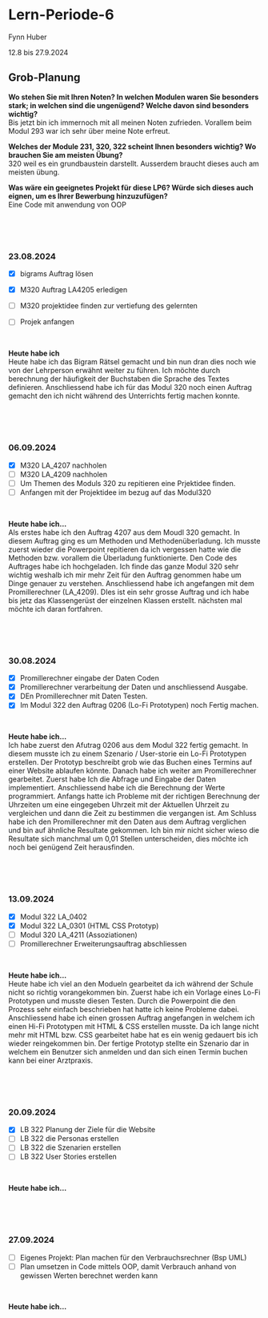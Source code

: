 # Lern-Periode-6

Fynn Huber

12.8 bis 27.9.2024

## Grob-Planung

 **Wo stehen Sie mit Ihren Noten? In welchen Modulen waren Sie besonders stark; in welchen sind die ungenügend? Welche davon sind besonders wichtig?**                
   Bis jetzt bin ich immernoch mit all meinen Noten zufrieden. Vorallem beim Modul 293 war ich sehr über meine Note erfreut.
   
 **Welches der Module 231, 320, 322 scheint Ihnen besonders wichtig? Wo brauchen Sie am meisten Übung?**                       
   320 weil es ein grundbaustein darstellt. Ausserdem braucht dieses auch am meisten übung.
   
 **Was wäre ein geeignetes Projekt für diese LP6? Würde sich dieses auch eignen, um es Ihrer Bewerbung hinzuzufügen?**                     
   Eine Code mit anwendung von OOP   

 &nbsp;
 
 &nbsp;

### 23.08.2024

- [x] bigrams Auftrag lösen       
- [x] M320 Auftrag LA4205 erledigen 
- [ ] M320 projektidee finden zur vertiefung des gelernten
- [ ] Projek anfangen
      
      
&nbsp;

**Heute habe ich**                                                                              
Heute habe ich das Bigram Rätsel gemacht und bin nun dran dies noch wie von der Lehrperson erwähnt weiter zu führen. Ich möchte durch berechnung der häufigkeit der Buchstaben die Sprache des Textes definieren. Anschliessend habe ich für das Modul 320 noch einen Auftrag gemacht den ich nicht während des Unterrichts fertig machen konnte.

 &nbsp;
 
 &nbsp;

### 06.09.2024

- [x] M320 LA_4207 nachholen       
- [ ] M320 LA_4209 nachholen
- [ ] Um Themen des Moduls 320 zu repitieren eine Prjektidee finden.
- [ ] Anfangen mit der Projektidee im bezug auf das Modul320
      
&nbsp;

**Heute habe ich...**         
Als erstes habe ich den Auftrag 4207 aus dem Moudl 320 gemacht. In diesem Auftrag ging es um Methoden und Methodenüberladung. Ich musste zuerst wieder die Powerpoint repitieren da ich vergessen hatte wie die Methoden bzw. vorallem die Überladung funktionierte. Den Code des Auftrages habe ich hochgeladen.  Ich finde das ganze Modul 320 sehr wichtig weshalb ich mir mehr Zeit für den Auftrag genommen habe um Dinge genauer zu verstehen. Anschliessend habe ich angefangen mit dem Promillerechner (LA_4209). DIes ist ein sehr grosse Auftrag und ich habe bis jetz das Klassengerüst der einzelnen Klassen erstellt. nächsten mal möchte ich daran fortfahren.

 &nbsp;
 
 &nbsp;

### 30.08.2024
    
- [x] Promillerechner eingabe der Daten Coden
- [x] Promillerechner verarbeitung der Daten und anschliessend Ausgabe.
- [x] DEn Promillerechner mit Daten Testen.
- [x]  Im Modul 322 den Auftrag 0206 (Lo-Fi Prototypen) noch Fertig machen.
      
&nbsp;

**Heute habe ich...**                
Ich habe zuerst den Afutrag 0206 aus dem Modul 322 fertig gemacht. In diesem musste ich zu einem Szenario / User-storie ein Lo-Fi Prototypen erstellen. Der Prototyp beschreibt grob wie das Buchen eines Termins auf einer Website ablaufen könnte. Danach habe ich weiter am Promillerechner gearbeitet. Zuerst habe Ich die Abfrage und Eingabe der Daten implementiert. Anschliessend habe ich die Berechnung der Werte programmiert. Anfangs hatte ich Probleme mit der richtigen Berechnung der Uhrzeiten um eine eingegeben Uhrzeit mit der Aktuellen Uhrzeit zu vergleichen und dann die Zeit zu bestimmen die vergangen ist. Am Schluss habe ich den Promillerechner mit den Daten aus dem Auftrag verglichen und bin auf ähnliche Resultate gekommen. Ich bin mir nicht sicher wieso die Resultate sich manchmal um 0,01 Stellen unterscheiden, dies möchte ich noch bei genügend Zeit herausfinden. 

 &nbsp;
 
 &nbsp;

### 13.09.2024
    
- [x] Modul 322 LA_0402
- [x] Modul 322 LA_0301 (HTML CSS Prototyp)
- [ ] Modul 320 LA_4211 (Assoziationen)
- [ ] Promillerechner Erweiterungsauftrag abschliessen
      
&nbsp;

**Heute habe ich...**         
Heute habe ich viel an den Modueln gearbeitet da ich während der Schule nicht so richtig vorangekommen bin. Zuerst habe ich ein Vorlage eines Lo-Fi Prototypen und musste diesen Testen. Durch die Powerpoint die den Prozess sehr einfach beschrieben hat hatte ich keine Probleme dabei. Anschliessend habe ich einen grossen Auftrag angefangen in welchem ich einen Hi-Fi Prototypen mit HTML & CSS erstellen musste. Da ich lange nicht mehr mit HTML bzw. CSS gearbeitet habe hat es ein wenig gedauert bis ich wieder reingekommen bin. Der fertige Prototyp stellte ein Szenario dar in welchem ein Benutzer sich anmelden und dan sich einen Termin buchen kann bei einer Arztpraxis.

 &nbsp;
 
 &nbsp;

### 20.09.2024

- [x] LB 322 Planung der Ziele für die Website
- [ ] LB 322 die Personas erstellen
- [ ] LB 322 die Szenarien erstellen 
- [ ] LB 322 User Stories erstellen
      
&nbsp;

**Heute habe ich...**         

 &nbsp;
 
 &nbsp;

### 27.09.2024
    
- [ ] Eigenes Projekt: Plan machen für den Verbrauchsrechner (Bsp UML)
- [ ] Plan umsetzen in Code mittels OOP, damit Verbrauch anhand von gewissen Werten berechnet werden kann
      
&nbsp;

**Heute habe ich...**         
